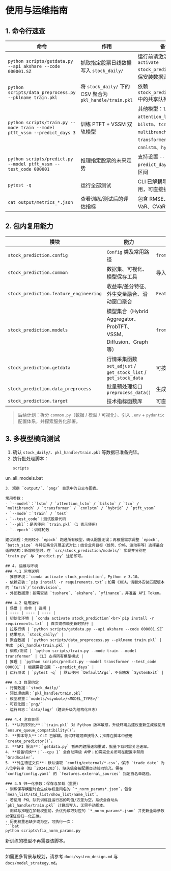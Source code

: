 # 使用与运维指南

## 1. 命令行速查
| 命令 | 作用 | 备注 |
| ---- | ---- | -------- |
| `python scripts/getdata.py --api akshare --code 000001.SZ` | 抓取指定股票日线数据写入 `stock_daily/` | 运行前请激活 `conda activate stock_prediction` 并确保安装数据源依赖 |
| `python scripts/data_preprocess.py --pklname train.pkl` | 将 `stock_daily/` 下的 CSV 聚合为 `pkl_handle/train.pkl` | 依赖 `stock_prediction.init` 中的共享队列与 `dill` |
| `python scripts/train.py --mode train --model ptft_vssm --predict_days 3` | 训练 PTFT + VSSM 双轨模型 | 其他模型：`lstm`、`attention_lstm`、`bilstm`、`tcn`、`multibranch`、`transformer`、`cnnlstm`、`hybrid` |
| `python scripts/predict.py --model ptft_vssm --test_code 000001` | 推理指定股票的未来走势 | 支持设置 `--predict_days` 输出多日区间 |
| `pytest -q` | 运行全部测试 | CLI 已解耦导入副作用，可直接执行 |
| `cat output/metrics_*.json` | 查看训练/测试后的评估指标 | 包含 RMSE、MAPE、VaR、CVaR 等 |

## 2. 包内复用能力
| 模块 | 能力 | 使用方式 |
| ---- | ---- | ---- |
| `stock_prediction.config` | `Config` 类及常用路径 | `from stock_prediction.config import config, train_pkl_path` |
| `stock_prediction.common` | 数据集、可视化、模型保存工具 | 导入前确保 `init.py` 已初始化全局状态 |
| `stock_prediction.feature_engineering` | 收益率/差分特征、外生变量融合、滑动窗口聚合 | `FeatureEngineer(AppConfig.from_env_and_yaml(...).features)` |
| `stock_prediction.models` | 模型集合（Hybrid Aggregator、ProbTFT、VSSM、Diffusion、Graph 等） | `from stock_prediction.models import TemporalHybridNet` |
| `stock_prediction.getdata` | 行情采集函数 `set_adjust` / `get_stock_list` / `get_stock_data` | 可按需组合 |
| `stock_prediction.data_preprocess` | 批量预处理接口 `preprocess_data()` | 生成新的序列化队列 |
| `stock_prediction.target` | 技术指标函数库 | 可直接用于特征工程 |

> 后续计划：拆分 `common.py`（数据 / 模型 / 可视化）、引入 `.env` + `pydantic` 配置体系，并探索服务化部署。

## 3. 多模型横向测试
1. 确认 `stock_daily/`、`pkl_handle/train.pkl` 等数据已准备完毕。
2. 执行批处理脚本：
   ```bat
   scripts
un_all_models.bat
   ```
3. 观察 `output/`、`png/` 目录中的日志与图表。

常用参数：
- `--model`：`lstm` / `attention_lstm` / `bilstm` / `tcn` / `multibranch` / `transformer` / `cnnlstm` / `hybrid` / `ptft_vssm`
- `--mode`：`train` / `test`
- `--test_code`：测试股票代码
- `--pkl`：是否使用 `train.pkl`（1 表示使用）
- `--epoch`：训练轮数

建议流程：先用较小 `epoch` 跑通所有模型，确认配置无误；再根据需求调整 `epoch`、`batch_size` 与特征集合开展正式对比；结合业务目标（趋势、价格、波动率等）选择最合适的结构；新增模型时，在 `src/stock_prediction/models/` 实现并分别在 `train.py` 与 `predict.py` 注册即可。

## 4. 运维与环境
### 4.1 环境说明
- 推荐环境：`conda activate stock_prediction`，Python ≥ 3.10。
- 依赖安装：`pip install -r requirements.txt`；如需 CUDA，请额外安装匹配版本的 `torch`/`torchvision`。
- 外部数据源：按需安装 `tushare`、`akshare`、`yfinance`，并准备 API Token。

### 4.2 常用操作
| 场景 | 命令 | 说明 |
| ---- | ---- | ---- |
| 初始化环境 | `conda activate stock_prediction`<br>`pip install -r requirements.txt` | 首次或依赖更新时执行 |
| 拉取行情 | `python scripts/getdata.py --api akshare --code 000001.SZ` | 结果写入 `stock_daily/` |
| 聚合数据 | `python scripts/data_preprocess.py --pklname train.pkl` | 生成 `pkl_handle/train.pkl` |
| 训练/测试 | `python scripts/train.py --mode train --model transformer` | CLI 支持所有模型模式 |
| 推理 | `python scripts/predict.py --model transformer --test_code 000001` | 根据需要设置 `--predict_days` |
| 运行测试 | `pytest -q` | 默认使用 `DefaultArgs`，不会触发 `SystemExit` |

### 4.3 目录约定
- 行情数据：`stock_daily/`
- 预处理结果：`pkl_handle/train.pkl`
- 模型权重：`models/<symbol>/<MODEL_TYPE>/`
- 可视化图：`png/`
- 运行日志：`data/log/`（建议升级为结构化日志）

### 4.4 注意事项
1. **队列序列化**：`train.pkl` 对 Python 版本敏感，升级环境后建议重新生成或使用 `ensure_queue_compatibility()`。
2. **脚本导入**：CLI 已解耦，测试环境可直接导入；推荐在脚本中使用 `create_predictor()`。
3. **API 限流**：`getdata.py` 暂未内建限速和重试，批量下载时需关注速率。
4. **设备切换**：`--cpu 1` 会自动降级 AMP；如需完全关闭可在配置中禁用 `GradScaler`。
5. **外生特征文件**：默认读取 `config/external/*.csv`，保持 `trade_date` 为八位字符串（如 `20241203`），缺失值会按配置自动前向填充。需在 `config/config.yaml` 的 `features.external_sources` 指定白名单路径。

### 4.5 归一化参数：保存与加载（重要）
- 训练保存模型时会生成与权重同名的 `*_norm_params*.json`，包含 `mean_list/std_list/show_list/name_list`。
- 若使用 PKL 队列训练且运行态的均值/方差为空，系统会自动从 `pkl_handle/train.pkl` 计算后写入，无需手动脚本。
- 测试与推理在加载权重前，会优先读取对应的 `*_norm_params*.json` 并更新全局参数以保证反归一化正确。
- 历史权重若缺少或为空，可执行一次：
   ```bat
   python scripts\fix_norm_params.py
   ```
   新训练的模型不再需要该脚本。

---
如需更多背景与规划，请参考 `docs/system_design.md` 与 `docs/model_strategy.md`。
